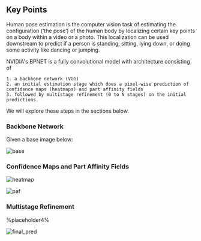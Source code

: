 ## Key Points

Human pose estimation is the computer vision task of estimating the configuration (‘the pose’) of the human body by localizing certain key points on a body within a video or a photo. This localization can be used downstream to predict if a person is standing, sitting, lying down, or doing some activity like dancing or jumping.

NVIDIA's BPNET is a fully convolutional model with architecture consisting of

    1. a backbone network (VGG)
    2. an initial estimation stage which does a pixel-wise prediction of confidence maps (heatmaps) and part affinity fields
    3. followed by multistage refinement (0 to N stages) on the initial predictions.

We will explore these steps in the sections below.

### Backbone Network

Given a base image below:

![base](%placeholder1%)

### Confidence Maps and Part Affinity Fields

![heatmap](%placeholder2%)

![paf](%placeholder3%)

### Multistage Refinement

%placeholder4%

![final_pred](%placeholder5%)
